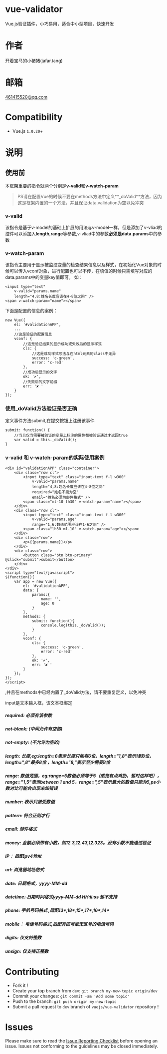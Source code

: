 # vue-validator

Vue.js验证插件，小巧易用，适合中小型项目，快速开发

# 作者
开着宝马的小猪猪(jafar.tang)

# 邮箱
461415520@qq.com

# Compatibility
- Vue.js `1.0.20`+

# 说明
## 使用前
本框架重要的指令就两个分别是**v-valid**和**v-watch-param**

> PS请在配置Vue的时候不要在methods方法中定义**_doValid**方法，因为这是框架内置的一个方法，并且保证data.validation为空以免冲突

### v-valid
该指令是基于v-model的基础上扩展的用法与v-model一样，但是添加了v-vliad的控件可以添加入**length**,**range**等参数,v-vliad中的参数**必须是data.params**中的参数

### v-watch-param
该指令主要用于显示被监控变量的检查结果信息以及样式，在初始化Vue对象的时候可以传入vconf对象，进行配置也可以不传，在填值的时候只需填写对应的data.params中的变量key值即可。
如：
```
<input type="text"
	v-valid="params.name"
	length="4,8:姓名长度应该在4-8位之间" />
<span v-watch-param="name"></span>
```
下面是配置的信息的案例：
```
new Vue({
	el: '#validationAPP',
	...
	//这是验证的配置信息
	vconf: {
		//这是验证结果的显示成功或失败后的显示样式
		cls: {
			//这是成功样式写法与在html元素的class中无异
			success: 'c-green',
			error: 'c-red'
		},
		//成功后显示的文字
		ok: '✔',
		//失败后的文字前缀
		err: '✘ '
	}
});
```

### 使用_doValid方法验证是否正确
定义事件方法submit,在提交按钮上注册该事件 
```
submit: function() {
	//当且仅当需要被验证的变量上标注的属性都被验证通过才返回true
	var valid = this._doValid();
}
```

### v-valid 和 v-watch-param的实际使用案例
```
<div id="validationAPP" class="container">
	<div class="row cl">
		<input type="text" class="input-text f-l w300" 
			v-valid="params.name"
			length="4,8:姓名长度应该在4-8位之间"
			required="姓名不能为空"
			email="姓名必须为邮件格式" />
		<span class="ml-10 lh30" v-watch-param="name"></span>
	</div>
	<div class="row cl">
		<input type="text" class="input-text f-l w300" 
			v-valid="params.age"
			range="1,6:数值范围应该在1-6之间" />
		<span class="lh30 ml-10" v-watch-param="age"></span>
	</div>
	<div class="row">
		<p>{{params.name}}</p>
	</div>
	<div class="row">
		<button class="btn btn-primary" @click="submit">submit</button>
	</div>
</div>
<script type="text/javascript">
$(function(){
	var app = new Vue({
		el: '#validationAPP',
		data: {
			params:{
				name: '',
				age: 0
			}
		},
		methods: {
			submit: function(){
				console.log(this._doValid());
			}
		},
		vconf: {
			cls: {
				success: 'c-green',
				error: 'c-red'
			},
			ok: '✔',
			err: '✘ '
		}
	});
});
</script>
```

,并且在methods中已经内置了_doValid方法，请不要重复定义，以免冲突

input是文本输入框，该文本框绑定
##### required: 必须有该参数
##### not-blank: (中间允许有空格)
##### not-empty: (不允许为空的)
##### length: 长度,eg:length=6表示长度只能有6位，length="1,8"表示1到8位，length=",8"最多8位 ，length="8,"表示至少需要8位
##### range: 数值范围，eg:range=5数值必须等于5（感觉有点鸡肋，暂时这样吧），range="1,5"表示between 1 and 5，range=",5"表示最大的数值只能为5,ps小数对比可能会出现未知错误
##### number: 表示只接受数值
##### pattern: 符合正则才行
##### email: 邮件格式
##### money: 金额必须带有小数，如12.3,12.43,12.323。没有小数不能通过验证
##### IP： 适配ipv4地址
##### url: 浏览器地址格式
##### date: 日期格式，yyyy-MM-dd
##### ~~datetime: 日期时间格式yyyy-MM-dd HH:ii:ss~~ 暂不支持
##### phone: 手机号码格式 ,适配13*,18*,15*,17*,16*,14*
##### mobile： 电话号码格式,适配有区号或无区号的电话号码
##### digits: 仅支持整数
##### unsign: 仅支持正整数

# Contributing
- Fork it !
- Create your top branch from `dev`: `git branch my-new-topic origin/dev`
- Commit your changes: `git commit -am 'Add some topic'`
- Push to the branch: `git push origin my-new-topic`
- Submit a pull request to `dev` branch of `vuejs/vue-validator` repository !

# Issues

Please make sure to read the [Issue Reporting Checklist](https://github.com/vuejs/vue/blob/dev/CONTRIBUTING.md#issue-reporting-guidelines) before opening an issue. Issues not conforming to the guidelines may be closed immediately.

